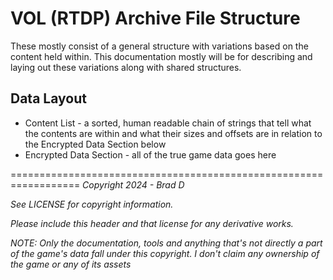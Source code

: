 # VOL (RTDP) Archive File Structure

These mostly consist of a general structure with variations based on the content held within. This documentation mostly will be for describing and laying out these variations along with shared structures.

## Data Layout
* Content List - a sorted, human readable chain of strings that tell what the contents are within and what their sizes and offsets are in relation to the Encrypted Data Section below
* Encrypted Data Section - all of the true game data goes here

==================================================================
*Copyright 2024 - Brad D*

*See LICENSE for copyright information.*

*Please include this header and that license for any derivative works.*

*NOTE: Only the documentation, tools and anything that's not directly a part of the game's data fall under this copyright. I don't claim any ownership of the game or any of its assets*